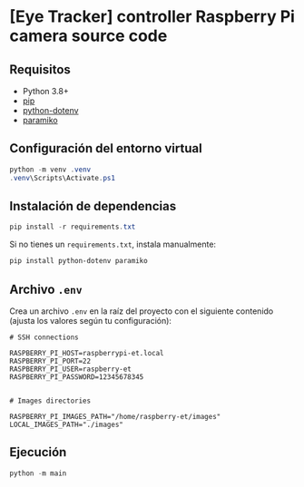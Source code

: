 # [Eye Tracker] controller Raspberry Pi camera source code

## Requisitos

- Python 3.8+
- [pip](https://pip.pypa.io/en/stable/)
- [python-dotenv](https://pypi.org/project/python-dotenv/)
- [paramiko](https://pypi.org/project/paramiko/)

## Configuración del entorno virtual

```powershell
python -m venv .venv
.venv\Scripts\Activate.ps1
```

## Instalación de dependencias

```powershell
pip install -r requirements.txt
```

Si no tienes un `requirements.txt`, instala manualmente:

```powershell
pip install python-dotenv paramiko
```

## Archivo `.env`

Crea un archivo `.env` en la raíz del proyecto con el siguiente contenido (ajusta los valores según tu configuración):

```
# SSH connections

RASPBERRY_PI_HOST=raspberrypi-et.local
RASPBERRY_PI_PORT=22
RASPBERRY_PI_USER=raspberry-et
RASPBERRY_PI_PASSWORD=12345678345


# Images directories

RASPBERRY_PI_IMAGES_PATH="/home/raspberry-et/images"
LOCAL_IMAGES_PATH="./images"
```

## Ejecución

```powershell
python -m main
```